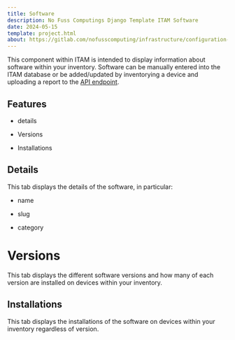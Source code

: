 ```yaml
---
title: Software
description: No Fuss Computings Django Template ITAM Software
date: 2024-05-15
template: project.html
about: https://gitlab.com/nofusscomputing/infrastructure/configuration-management/django_app
---
```


This component within ITAM is intended to display information about software within your inventory. Software can be manually entered into the ITAM database or be added/updated by inventorying a device and uploading a report to the [API endpoint](../api.md#inventory-endpoint).


## Features

- details

- Versions

- Installations


## Details

This tab displays the details of the software, in particular:

- name

- slug

- category


# Versions

This tab displays the different software versions and how many of each version are installed on devices within your inventory.


## Installations

This tab displays the installations of the software on devices within your inventory regardless of version.
